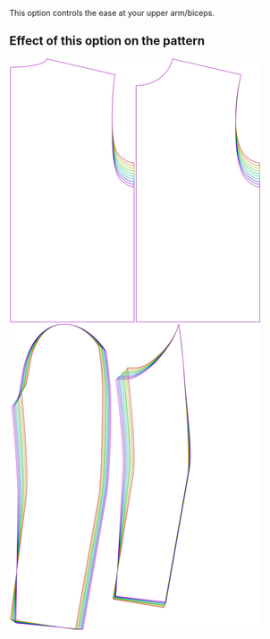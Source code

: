 This option controls the ease at your upper arm/biceps.

## Effect of this option on the pattern

![This image shows the effect of this option by superimposing several variants that have a different value for this option](bent_bicepsease_sample.svg "Effect of this option on the pattern")
